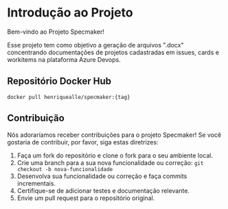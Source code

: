 # Introdução ao Projeto

Bem-vindo ao Projeto Specmaker!

Esse projeto tem como objetivo a geração de arquivos ".docx" concentrando documentações de projetos cadastradas em issues, cards e workitems na plataforma Azure Devops.



## Repositório Docker Hub

`docker pull henriquealle/specmaker:{tag}`


## Contribuição

Nós adoraríamos receber contribuições para o projeto Specmaker! Se você gostaria de contribuir, por favor, siga estas diretrizes:

1. Faça um fork do repositório e clone o fork para o seu ambiente local.
2. Crie uma branch para a sua nova funcionalidade ou correção: `git checkout -b nova-funcionalidade`
3. Desenvolva sua funcionalidade ou correção e faça commits incrementais.
4. Certifique-se de adicionar testes e documentação relevante.
5. Envie um pull request para o repositório original.